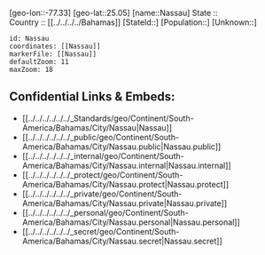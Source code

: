 ﻿---
location: [25.05,-77.33] 
mapzoom: [7,12] 
mapmarker: city 
type: City
tags:
- geo/City


SpocWebEntityId: 32742
isDeleted: false
confidential: public

---
[geo-lon::-77.33] 
[geo-lat::25.05] 
[name::Nassau] 
State ::  
Country :: [[../../../../Bahamas]] 
[StateId::] 
[Population::] 
[Unknown::] 


```leaflet
id: Nassau
coordinates: [[Nassau]] 
markerFile: [[Nassau]] 
defaultZoom: 11 
maxZoom: 18
```


## Confidential Links & Embeds: 
- [[../../../../../../_Standards/geo/Continent/South-America/Bahamas/City/Nassau|Nassau]] 
- [[../../../../../../_public/geo/Continent/South-America/Bahamas/City/Nassau.public|Nassau.public]] 
- [[../../../../../../_internal/geo/Continent/South-America/Bahamas/City/Nassau.internal|Nassau.internal]] 
- [[../../../../../../_protect/geo/Continent/South-America/Bahamas/City/Nassau.protect|Nassau.protect]] 
- [[../../../../../../_private/geo/Continent/South-America/Bahamas/City/Nassau.private|Nassau.private]] 
- [[../../../../../../_personal/geo/Continent/South-America/Bahamas/City/Nassau.personal|Nassau.personal]] 
- [[../../../../../../_secret/geo/Continent/South-America/Bahamas/City/Nassau.secret|Nassau.secret]] 
